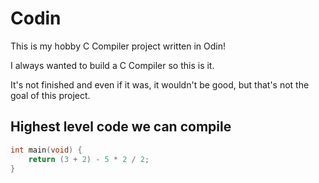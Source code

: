 # Codin

This is my hobby C Compiler project written in Odin!

I always wanted to build a C Compiler so this is it.

It's not finished and even if it was, it wouldn't be good, but that's not the goal of this project.

## Highest level code we can compile
```c
int main(void) {
    return (3 + 2) - 5 * 2 / 2;
}
```
